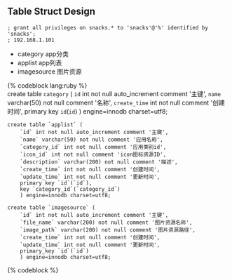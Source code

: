 ## Table Struct Design
	; grant all privileges on snacks.* to 'snacks'@'%' identified by 'snacks';
	; 192.168.1.101


* category app分类
* applist  app列表
* imagesource 图片资源

{% codeblock lang:ruby %}	
	create table `category` (
		`id` int not null auto_increment comment '主键',
		`name` varchar(50) not null  comment '名称',
		`create_time` int not null comment '创建时间',
		primary key `id`(`id`)
		) engine=innodb charset=utf8;

	create table `applist` (
		`id` int not null auto_increment comment '主键',
		`name` varchar(50) not null comment '应用名称',
		`category_id` int not null comment '应用类别id',
		`icon_id` int not null comment 'icon图标资源ID',
		`description` varchar(200) not null comment '描述',
		`create_time` int not null comment '创建时间',
		`update_time` int not null comment '更新时间',
		primary key `id`(`id`),
		key `category_id`(`category_id`)
		) engine=innodb charset=utf8;

	create table `imagesource` (
		`id` int not null auto_increment comment '主键',
		`file_name` varchar(200) not null comment '图片资源名称',
		`image_path` varchar(200) not null comment '图片资源路径',
		`create_time` int not null comment '创建时间',
		`update_time` int not null comment '更新时间',
		primary_key `id`(`id`)
		) engine=innodb charset=utf8;
{% codeblock %}

